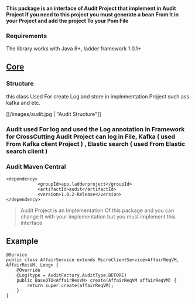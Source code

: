 #### This package is an interface of Audit Project that implement in Audit Project if you need to this project you must generate a bean From It in your Project and add the project To your Pom File

### Requirements
The library works with Java 8+, ladder framework 1.0.1+

## [Core](https://github.com/nimamoosavi/core/wiki)


### Structure
this class Used For create Log and store in implementation Project such ass kafka and etc.

[[/images/audit.jpg | "Audit Structure"]]


### Audit used For log and used the Log annotation in Framework for CrossCutting  Audit Project can log in File, Kafka ( used From Kafka client Project ) , Elastic search ( used From Elastic search client )

### Audit Maven Central
~~~
<dependency>
            <groupId>app.ladderproject</groupId>
            <artifactId>audit</artifactId>
            <version>1.0.2-Release</version>
</dependency>
~~~

> Audit Project is an Implementation Of this package and you can change It with your implementation but you must implement this interface

## Example

~~~
@Service
public class AffairService extends MicroClientService<AffairReqVM, AffairResVM, Long> {
    @Override
    @Log(type = AuditFactory.AuditType.BEFORE)
    public BaseDTO<AffairResVM> create(AffairReqVM affairReqVM) {
        return super.create(affairReqVM);
    }
}
~~~
